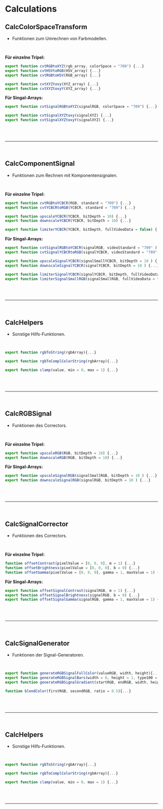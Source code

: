 # Calculations

## CalcColorSpaceTransform

- Funktionen zum Umrechnen von Farbmodellen.

</br>

**Für einzelne Tripel:**

```JavaScript
export function cvtRGBtoXYZ(rgb_array, colorSpace = "709") {...}
export function cvtHSVtoRGB(HSV_array) {...}
export function cvtRGBtoHSV(RGB_array) {...}

export function cvtXYZtoxy(XYZ_array) {...}
export function cvtXYZtoxyY(XYZ_array) {...}
```

**Für Singal-Arrays:**

```JavaScript
export function cvtSignalRGBtoXYZ(signalRGB, colorSpace = "709") {...}

export function cvtSignalXYZtoxy(signalXYZ) {...}
export function cvtSignalXYZtoxyY(signalXYZ) {...}
```

</br>
</br>

---

</br>

## CalcComponentSignal

- Funktionen zum Rechnen mit Komponentensignalen.

</br>

**Für einzelne Tripel:**

```JavaScript
export function cvtRGBtoYCBCR(RGB, standard = "709") {...}
export function cvtYCBCRtoRGB(YCBCR, standard = "709") {...}

export function upscaleYCBCR(YCBCR, bitDepth = 10) {...}
export function downscaleYCBCR(YCBCR, bitDepth = 10) {...}

export function limiterYCBCR(YCBCR, bitDepth, fullVideoData = false) {...}
```

**Für Singal-Arrays:**

```JavaScript
export function cvtSignalRGBtoYCBCR(signalRGB, videoStandard = "709" ) {...}
export function cvtSignalYCBCRtoRGB(signalYCBCR, videoStandard = "709" ) {...}

export function upscaleSignalYCBCR(signalSmallYCBCR, bitDepth = 10 ) {...}
export function downscaleSignalYCBCR(signalYCBCR, bitDepth = 10 ) {...}

export function limiterSignalYCBCR(signalYCBCR, bitDepth, fullVideoData = false) {...}
export function limiterSignalSmallRGB(signalSmallRGB, fullVideoData = false) {...}
```

</br>
</br>

---

</br>

## CalcHelpers

- Sonstige Hilfs-Funktionen.

</br>


```JavaScript
export function rgbToString(rgbArray){...}

export function rgbToComplColorString(rgbArray){...}

export function clamp(value, min = 0, max = 1) {...}

```

</br>
</br>

---
</br>

## CalcRGBSignal

- Funktionen des Correctors.

</br>

**Für einzelne Tripel:**

```JavaScript
export function upscaleRGB(RGB, bitDepth = 10) {...}
export function downscaleRGB(RGB, bitDepth = 10) {...}
```

**Für Singal-Arrays:**

```JavaScript
export function upscaleSignalRGB(signalSmallRGB, bitDepth = 10 ) {...}
export function downscaleSignalRGB(signalRGB, bitDepth = 10 ) {...}
```

</br>
</br>

---

</br>

## CalcSignalCorrector

- Funktionen des Correctors.

</br>

**Für einzelne Tripel:**

```JavaScript
function offsetContrast(pixelValue = [0, 0, 0], m = 1) {...}
function offsetBrightness(pixelValue = [0, 0, 0], b = 0) {...}
function offsetGamma(pixelValue = [0, 0, 0], gamma = 1, maxValue = 1) {...}
```

**Für Singal-Arrays:**

```JavaScript
export function offsetSignalContrast(signalRGB, m = 1) {...}
export function offsetSignalBrightness(signalRGB, b = 0) {...}
export function offsetSignalGamma(signalRGB, gamma = 1, maxValue = 1) {...}
```

</br>
</br>

---

</br>

## CalcSignalGenerator

- Funktionen der Signal-Generatoren.

</br>


```JavaScript
export function generateRGBSignalFullColor(valueRGB, width, height){...}
export function generateRGBSignalBars(width = 8, height = 1, type100 = true){...}
export function generateRGBSignalGradient(startRGB, endRGB, width, height, directionHorizontal=true){...}

function blendColor(firstRGB, secondRGB, ratio = 0.5){...}
```

</br>
</br>

---

</br>

## CalcHelpers

- Sonstige Hilfs-Funktionen.

</br>


```JavaScript
export function rgbToString(rgbArray){...}

export function rgbToComplColorString(rgbArray){...}

export function clamp(value, min = 0, max = 1) {...}

```

</br>
</br>

---

</br>